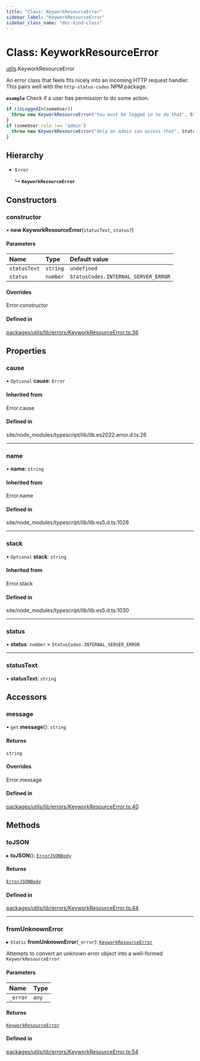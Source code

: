 ```yaml
---
title: "Class: KeyworkResourceError"
sidebar_label: "KeyworkResourceError"
sidebar_class_name: "doc-kind-class"
---
```


# Class: KeyworkResourceError

[utils](../modules/utils).KeyworkResourceError

An error class that feels fits nicely into an incoming HTTP request handler.
This pairs well with the `http-status-codes` NPM package.

**`example`**
Check if a user has permission to do some action.

```typescript
if (isLoggedIn(someUser))
  throw new KeyworkResourceError("You must be logged in to do that", StatusCodes.UNAUTHORIZED)
}
if (someUser.role !== 'admin')
  throw new KeyworkResourceError("Only an admin can access that", StatusCodes.FORBIDDEN)
}
```

## Hierarchy

- `Error`

  ↳ **`KeyworkResourceError`**

## Constructors

### constructor

• **new KeyworkResourceError**(`statusText`, `status?`)

#### Parameters

| Name | Type | Default value |
| :------ | :------ | :------ |
| `statusText` | `string` | `undefined` |
| `status` | `number` | `StatusCodes.INTERNAL_SERVER_ERROR` |

#### Overrides

Error.constructor

#### Defined in

[packages/utils/lib/errors/KeyworkResourceError.ts:36](https://github.com/nirrius/keywork/blob/73ad60a/packages/utils/lib/errors/KeyworkResourceError.ts#L36)

## Properties

### cause

• `Optional` **cause**: `Error`

#### Inherited from

Error.cause

#### Defined in

site/node_modules/typescript/lib/lib.es2022.error.d.ts:26

___

### name

• **name**: `string`

#### Inherited from

Error.name

#### Defined in

site/node_modules/typescript/lib/lib.es5.d.ts:1028

___

### stack

• `Optional` **stack**: `string`

#### Inherited from

Error.stack

#### Defined in

site/node_modules/typescript/lib/lib.es5.d.ts:1030

___

### status

• **status**: `number` = `StatusCodes.INTERNAL_SERVER_ERROR`

___

### statusText

• **statusText**: `string`

## Accessors

### message

• `get` **message**(): `string`

#### Returns

`string`

#### Overrides

Error.message

#### Defined in

[packages/utils/lib/errors/KeyworkResourceError.ts:40](https://github.com/nirrius/keywork/blob/73ad60a/packages/utils/lib/errors/KeyworkResourceError.ts#L40)

## Methods

### toJSON

▸ **toJSON**(): [`ErrorJSONBody`](../interfaces/utils.ErrorJSONBody)

#### Returns

[`ErrorJSONBody`](../interfaces/utils.ErrorJSONBody)

#### Defined in

[packages/utils/lib/errors/KeyworkResourceError.ts:44](https://github.com/nirrius/keywork/blob/73ad60a/packages/utils/lib/errors/KeyworkResourceError.ts#L44)

___

### fromUnknownError

▸ `Static` **fromUnknownError**(`_error`): [`KeyworkResourceError`](utils.KeyworkResourceError)

Attempts to convert an unknown error object into a well-formed `KeyworkResourceError`

#### Parameters

| Name | Type |
| :------ | :------ |
| `_error` | `any` |

#### Returns

[`KeyworkResourceError`](utils.KeyworkResourceError)

#### Defined in

[packages/utils/lib/errors/KeyworkResourceError.ts:54](https://github.com/nirrius/keywork/blob/73ad60a/packages/utils/lib/errors/KeyworkResourceError.ts#L54)
